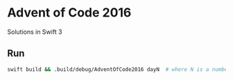 # Advent of Code 2016

Solutions in Swift 3

## Run    
```sh
swift build && .build/debug/AdventOfCode2016 dayN  # where N is a number
```
